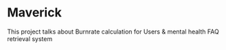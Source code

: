 # Maverick
This project talks about Burnrate calculation for Users &amp; mental health FAQ retrieval system
